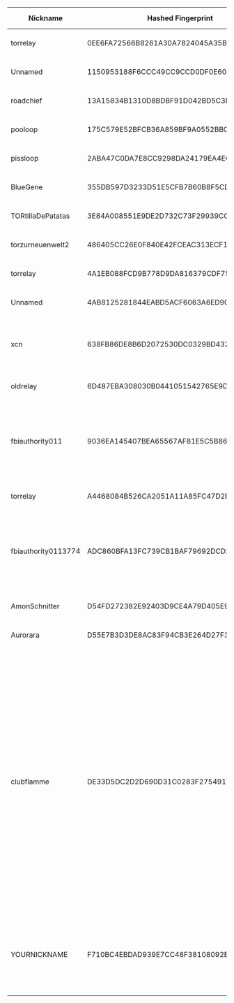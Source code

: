 | Nickname |  Hashed Fingerprint	| Or Addresses | Contact | Running | Flags | Last Seen | First Seen | Last Restarted | Advertised Bandwidth | Platform | Version | Version Status | Recommended Version | Verified hostnames | Exit policy |
|---|---|---|---|---|---|---|---|---|---|---|---|---|---|---|---|
|torrelay | 0EE6FA72566B8261A30A7824045A35B4826AA10B | ["172.239.66.162:9001","[2a01:7e03::2000:ceff:fe3b:c37a]:9001"] | bitmania@gmail.com | true | Running, V2Dir, Valid | 2025-09-30 18:00:00 | 2025-09-30 04:00:00 | 2025-09-30 03:14:49 | 0 | Tor 0.4.8.10 on Linux | 0.4.8.10 | recommended | true | ["172-239-66-162.ip.linodeusercontent.com"] | ["reject *:*"]|
|Unnamed | 1150953188F6CCC49CC9CCD0DF0E60D19F743C3C | ["45.137.99.41:5646"] | N/A | true | Running, V2Dir, Valid | 2025-09-30 18:00:00 | 2025-09-30 17:00:00 | 2025-09-30 15:54:22 | 0 | Tor 0.4.8.18 on Linux | 0.4.8.18 | recommended | true | N/A | ["reject *:*"]|
|roadchief | 13A15834B1310D8BDBF91D042BD5C3D78B095CF6 | ["46.23.108.232:443"] | N/A | true | Running, V2Dir, Valid | 2025-09-30 18:00:00 | 2025-09-30 17:00:00 | 2025-09-30 16:20:45 | 0 | Tor 0.4.8.18 on Linux | 0.4.8.18 | recommended | true | N/A | ["reject *:*"]|
|pooloop | 175C579E52BFCB36A859BF9A0552BBC2A2A79BA3 | ["209.38.41.167:443"] | large.vine6129@fastmail.com | true | Running, Valid | 2025-09-30 18:00:00 | 2025-09-30 15:00:00 | 2025-09-30 14:09:12 | 0 | Tor 0.4.8.18 on Linux | 0.4.8.18 | recommended | true | N/A | ["reject *:*"]|
|pissloop | 2ABA47C0DA7E8CC9298DA24179EA4EC039B6A568 | ["161.35.69.2:443"] | large.vine6129@fastmail.com | true | Running, Valid | 2025-09-30 18:00:00 | 2025-09-30 15:00:00 | 2025-09-30 14:21:51 | 0 | Tor 0.4.8.18 on Linux | 0.4.8.18 | recommended | true | N/A | ["reject *:*"]|
|BlueGene | 355DB597D3233D51E5CFB7B60B8F5CD013936105 | ["93.160.17.86:9025"] | N/A | true | Running, V2Dir, Valid | 2025-09-30 18:00:00 | 2025-09-30 01:00:00 | 2025-09-29 20:32:14 | 0 | Tor 0.4.8.16 on Linux | 0.4.8.16 | recommended | true | ["93-160-17-86-cable.dk.customer.tdc.net"] | ["reject *:*"]|
|TORtillaDePatatas | 3E84A008551E9DE2D732C73F29939CCADA7FFD8D | ["88.26.57.232:9002"] | jaime <at> jamezrin <dot> name | true | Running, V2Dir, Valid | 2025-09-30 18:00:00 | 2025-09-30 18:00:00 | 2025-09-30 17:25:35 | 0 | Tor 0.4.8.18 on Linux | 0.4.8.18 | recommended | true | N/A | ["reject *:*"]|
|torzurneuenwelt2 | 486405CC26E0F840E42FCEAC313ECF1D4D2BC16F | ["202.61.240.157:443","[2a03:4000:52:9d:481d:66ff:fe5e:52bc]:443"] | N/A | true | Running, Valid | 2025-09-30 18:00:00 | 2025-09-30 12:00:00 | 2025-09-30 11:07:45 | 0 | Tor 0.4.8.18 on Linux | 0.4.8.18 | recommended | true | ["fw.bock.network"] | ["reject *:*"]|
|torrelay | 4A1EB088FCD9B778D9DA816379CDF75E91AD63E4 | ["172.236.245.120:9001","[2a01:7e03::2000:a9ff:fecc:96ba]:9001"] | bitmania@gmail.com | true | Running, V2Dir, Valid | 2025-09-30 18:00:00 | 2025-09-30 04:00:00 | 2025-09-30 03:14:43 | 0 | Tor 0.4.8.10 on Linux | 0.4.8.10 | recommended | true | ["172-236-245-120.ip.linodeusercontent.com"] | ["reject *:*"]|
|Unnamed | 4AB8125281844EABD5ACF6063A6ED900C5EDCA76 | ["34.63.185.26:9001"] | N/A | true | Running, V2Dir, Valid | 2025-09-30 18:00:00 | 2025-09-30 18:00:00 | 2025-09-30 16:54:04 | 0 | Tor 0.4.8.10 on Linux | 0.4.8.10 | recommended | true | ["26.185.63.34.bc.googleusercontent.com"] | ["reject *:*"]|
|xcn | 638FB86DE8B6D2072530DC0329BD432A47EF0AF3 | ["134.255.231.158:9001"] | matrix:@mrl56281:nope.chat hoster:zap-hosting.com memory:1 virtualization:baremetal os:Debian 12 ciissversion:2 trafficacct:1000 | true | Running, Valid | 2025-09-30 18:00:00 | 2025-09-30 09:00:00 | 2025-09-30 06:54:08 | 0 | Tor 0.4.8.18 on Linux | 0.4.8.18 | recommended | true | N/A | ["reject *:*"]|
|oldrelay | 6D487EBA308030B0441051542765E9DC192F9549 | ["198.244.201.86:9601"] | Random Person nobody@tor.org | true | Running, V2Dir, Valid | 2025-09-30 18:00:00 | 2025-09-30 18:00:00 | 2025-09-30 15:29:38 | 0 | Tor 0.4.8.14 on Linux | 0.4.8.14 | recommended | true | ["ns3206912.ip-198-244-201.eu"] | ["reject *:*"]|
|fbiauthority011 | 9036EA145407BEA65567AF81E5C5B8624183E684 | ["18.119.162.10:9001"] | fbiauthgerm274@ic3.ic3.gov | true | Exit, Running, Valid | 2025-09-30 18:00:00 | 2025-09-30 14:00:00 | 2025-09-30 13:12:32 | 0 | Tor 0.4.8.18 on Linux | 0.4.8.18 | recommended | true | ["ec2-18-119-162-10.us-east-2.compute.amazonaws.com"] | ["reject 0.0.0.0/8:*","reject 169.254.0.0/16:*","reject 127.0.0.0/8:*","reject 192.168.0.0/16:*","reject 10.0.0.0/8:*","reject 172.16.0.0/12:*","reject 18.119.162.10:*","accept *:80","accept *:443","reject *:*"]|
|torrelay | A4468084B526CA2051A11A85FC47D2B6B089D9E6 | ["45.33.116.241:9001","[2600:3c00::2000:d9ff:fe71:7723]:9001"] | bitmania@gmail.com | true | Running, V2Dir, Valid | 2025-09-30 18:00:00 | 2025-09-30 04:00:00 | 2025-09-30 03:06:53 | 0 | Tor 0.4.8.10 on Linux | 0.4.8.10 | recommended | true | ["45-33-116-241.ip.linodeusercontent.com"] | ["reject *:*"]|
|fbiauthority0113774 | ADC860BFA13FC739CB1BAF79692DCD2570DADE8B | ["3.139.59.216:9001"] | fbiauthgerm993774@ic3.ic3.gov | false | Exit, Running, Valid | 2025-09-30 14:00:00 | 2025-09-30 10:00:00 | 2025-09-30 13:12:40 | 0 | Tor 0.4.8.18 on Linux | 0.4.8.18 | recommended | true | ["ec2-3-139-59-216.us-east-2.compute.amazonaws.com"] | ["reject 0.0.0.0/8:*","reject 169.254.0.0/16:*","reject 127.0.0.0/8:*","reject 192.168.0.0/16:*","reject 10.0.0.0/8:*","reject 172.16.0.0/12:*","reject 3.139.59.216:*","accept *:80","accept *:443","reject *:*"]|
|AmonSchnitter | D54FD272382E92403D9CE4A79D405E976E7EF2FC | ["51.161.32.117:9001","[2607:5300:205:200::2d5]:9001"] | Amon Schnitter <amon.schnitter AT hotmail dot com> | true | Running, V2Dir, Valid | 2025-09-30 18:00:00 | 2025-09-30 00:00:00 | 2025-09-30 00:35:08 | 0 | Tor 0.4.8.16 on Linux | 0.4.8.16 | recommended | true | ["vps-eda50e35.vps.ovh.ca"] | ["reject *:*"]|
|Aurorara | D55E7B3D3DE8AC83F94CB3E264D27F35656DA623 | ["57.129.18.204:9090","[2001:41d0:700:7fcc::]:9090"] | Aurorararara@protonmail.ch | true | Running, V2Dir, Valid | 2025-09-30 18:00:00 | 2025-09-30 08:00:00 | 2025-09-30 07:01:47 | 0 | Tor 0.4.8.16 on Linux | 0.4.8.16 | recommended | true | ["ns3053169.ip-57-129-18.eu"] | ["reject *:*"]|
|clubflamme | DE33D5DC2D2D690D31C0283F275491E70D9F510C | ["108.181.69.243:443"] | m781@tutanota.com | true | Exit, Running, V2Dir, Valid | 2025-09-30 18:00:00 | 2025-09-30 03:00:00 | 2025-09-30 02:19:42 | 0 | Tor 0.4.8.18 on Linux | 0.4.8.18 | recommended | true | N/A | ["reject 0.0.0.0/8:*","reject 169.254.0.0/16:*","reject 127.0.0.0/8:*","reject 192.168.0.0/16:*","reject 10.0.0.0/8:*","reject 172.16.0.0/12:*","reject 108.181.69.243:*","accept *:20-21","accept *:43","accept *:53","accept *:80","accept *:110","accept *:143","accept *:220","accept *:443","accept *:873","accept *:989-990","accept *:991","accept *:992","accept *:993","accept *:995","accept *:1194","accept *:1293","accept *:3690","accept *:4321","accept *:5222-5223","accept *:5228","accept *:9418","accept *:11371","accept *:64738","reject *:*"]|
|YOURNICKNAME | F710BC4EBDAD939E7CC48F38108092B7DF75C185 | ["13.231.183.75:9001"] | YOUR_CONTACT (email or URL) | true | Exit, Running, Valid | 2025-09-30 18:00:00 | 2025-09-30 10:00:00 | 2025-09-30 08:59:18 | 0 | Tor 0.4.8.18 on Linux | 0.4.8.18 | recommended | true | ["ec2-13-231-183-75.ap-northeast-1.compute.amazonaws.com"] | ["reject 0.0.0.0/8:*","reject 169.254.0.0/16:*","reject 127.0.0.0/8:*","reject 192.168.0.0/16:*","reject 10.0.0.0/8:*","reject 172.16.0.0/12:*","reject 13.231.183.75:*","accept *:80","accept *:443","reject *:*"]|
